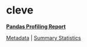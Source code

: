 # cleve

[**Pandas Profiling Report**](https://epistasislab.github.io/penn-ml-benchmarks/profile/cleve.html)

[Metadata](metadata.yaml) | [Summary Statistics](summary_stats.csv)

